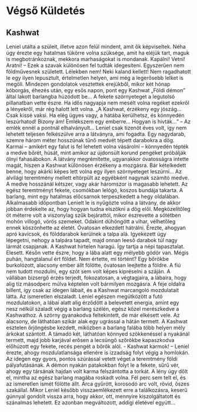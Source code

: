 # Végső Küldetés

## Kashwat

Leniel utálta a szüleit, illetve azon felül mindent, amit ők képviseltek. Néha úgy érezte egy hatalmas tükörre volna szüksége, amit ha eléjük tart, maguk is megbotránkoznak, mekkora marhaságokat is mondanak.
Kapálni! Vetni! Aratni! – Ezek a szavak különösen fel tudták idegesíteni. Egyszerűen nem földművesnek született. Lélekben nem! Neki kaland kellett! Nem ragadhatott le egy ilyen lepusztult, értelmetlen helyen, ami még a legerősebb lelket is megöli.
Mindezen gondolatok vesztettek erejükből, mikor két hónap kóborgás, éhezés után, egy esős napon, pont egy Kashwat „Földi démon” által lakott barlangba húzódott be…
A fekete szörnyeteget a legutolsó pillanatban vette észre. Ha idős nagyapja nem mesélt volna regéket ezekről a lényekről, már rég halott lett volna.
„A Kashwat, érzékeny egy jószág… Csak kissé vaksi. Ha elég ügyes vagy, a hátába kerülhetsz, és könnyedén leszúrhatod! Bizony ám! Emlékszem egy emberre… Hogyan is hívták…” – Az emlék ennél a pontnál elhalványult…
Leniel csak tizenöt éves volt, így nem lehetett teljesen felkészülve arra a látványra, ami fogadta. Egy nagydarab, szemre három méter hosszúnak tűnő medvét tépett darabokra a dög. Karmai – amikért egy falut is fel lehetett volna vásárolni – könnyedén tépték a medve bőrét, húsát, mint amikor az újdonsült korund pengéket próbálják ölnyi fahasábokon.
A látvány megrémítette, ugyanakkor óvatosságra intette magát, hiszen a Kashwat különösen érzékeny a mozgásra. Bár kételkedett benne, hogy akárki képes lett volna egy ilyen szörnyeteget leszúrni… Az alvilági teremtmény mellett eltörpült az egyébként nagynak számító medve. A medve hosszánál kétszer, vagy akár háromszor is magasabb lehetett. Az egész teremtményt fekete, csomókban lelógó, koszos bundája takarta. A barlang, mint egy hatalmas előcsarnok terpeszkedett a hegy oldalában. Alkalmasabb időpontban Lenielt le is nyűgözte volna a látvány, de akkor jobban érdekelte az, hogy hogyan tudna elszökni a dög elől.
Megközelítőleg öt méterre volt a viszonylag szűk bejárattól, mikor észrevette a sötétben mohón villogó, vörös szemeket. Odakint dühöngött a vihar, vélhetőleg ennek köszönhette az életét. Óvatosan elkezdett hátrálni. Érezte, ahogyan apró kavicsok, és földdarabok kerülnek a talpa alá. Igyekezett úgy lépegetni, nehogy a talpára tapadt, majd onnan leeső darabok túl nagy lármát csapjanak. A Kashwat hirtelen haragú. Így tartja a népi tapasztalat.
Elesett. Későn vette észre, hogy a lába alatt egy mélyebb gödör van.
Mégis puhán, hangtalanul ért földet. Nem értette, mi történt?
Egy bőrökbe burkolózott, alacsony ember állt fölötte, óvatosan leejtette a földre. A fiú nem tudott mozdulni, egy szót sem volt képes kipréselni a száján. A vállában bizsergő érzés terjedt, fokozatosan, a végtagjaira, a lábaira, hogy alig tíz másodperc múlva képtelen volt bármilyen mozgásra. A feje oldalra billent, így csak az idegen lábait, és a Kashwat marcangoló mozdulatait látta.
Az ismeretlen elszaladt. Leniel egészen megütközött a futó mozdulatokon, a lábai alatt alig érződött a belevetett energia, amint egy nesz nélkül szaladt végig a barlang szélén, egész közel merészkedve a Kashwathoz.
A szörny gyanakodva feltekintett, de már elkésett vele. Az alacsony, de láthatóan szikár alak egy ugrással a hátán termett. A Kashwat esztelen őrjöngésbe kezdett, miközben a barlang falába több helyen mély árkokat szántott. A támadó két, láthatóan könnyed szökkenéssel a nyakánál termett, majd jobb karjával erősen a lecsüngő szőrökbe kapaszkodva előhúzott egy fekete, recés pengét a bőrök alól. - Kashwat karmok! – Leniel érezte, ahogy mozdulatlansága ellenére is izzadság folyt végig a homlokán.
Az idegen egy gyors, pontos szúrással vetett véget a teremtmény földi pályafutásának. A démon nyakán patakokban folyt le a fekete, sűrű vér, ahogy egy társának hajdan volt karma felszántotta a torkát. A lény úgy dőlt el, mintha az egész barlang magába roskadt volna.
Fél perc sem telt el, és az ismeretlen ismét fölötte állt. Arca gyűrött, korosodó arc volt, rövid, őszes szakállal. Mikor Leniel később visszaemlékezett erre a találkozásra, keserű gúnnyal gondolt vissza arra, hogy akkor, ott, mennyire kiszolgáltatott és szánalmas lehetett.
Ez azonban megváltozott, addigi életével együtt…

